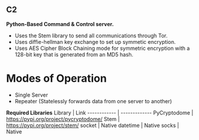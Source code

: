 ## C2

**Python-Based Command & Control server.**

* Uses the Stem library to send all communications through Tor.
* Uses diffie-hellman key exchange to set up symmetic encryption.
* Uses AES Cipher Block Chaining mode for symmetric encryption with a 128-bit key that is generated from an MD5 hash.

# Modes of Operation
* Single Server
* Repeater (Statelessly forwards data from one server to another)

**Required Libraries**
Library | Link
------------ | -------------
PyCryptodome | https://pypi.org/project/pycryptodome/
Stem | https://pypi.org/project/stem/
socket | Native
datetime | Native
socks | Native
